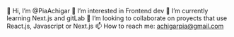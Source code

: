 👋 Hi, I’m @PiaAchigar
👀 I’m interested in Frontend dev
🌱 I’m currently learning Next.js and gitLab
💞️ I’m looking to collaborate on proyects that use React.js, Javascript or Next.js
📫 How to reach me: achigarpia@gmail.com


